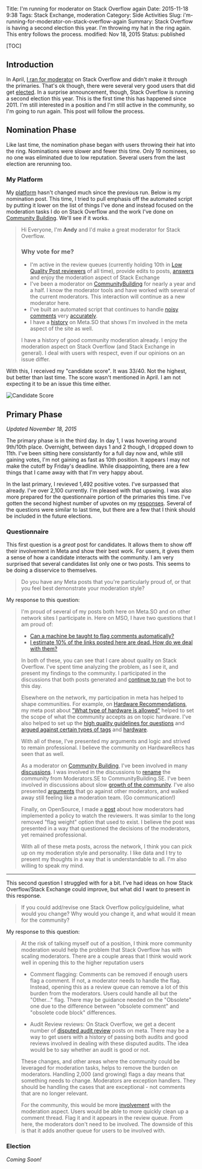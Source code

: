 Title: I'm running for moderator on Stack Overflow again
Date: 2015-11-18 9:38
Tags: Stack Exchange, moderation
Category: Side Activities
Slug: i'm-running-for-moderator-on-stack-overflow-again
Summary: Stack Overflow is having a second election this year. I'm throwing my hat in the ring again. This entry follows the process.
modified: Nov 18, 2015
Status: published

[TOC]

## Introduction

In April, [I ran for moderator][1] on Stack Overflow and didn't make it through the primaries. That's ok though, there were several very good users that did get [elected][2]. In a surprise announcement, though, Stack Overflow is running a second election this year. This is the first time this has happened since 2011. I'm still interested in a position and I'm still active in the community, so I'm going to run again. This post will follow the process.

## Nomination Phase

Like last time, the nomination phase began with users throwing their hat into the ring. Nominations were slower and fewer this time. Only 19 nominees, so no one was eliminated due to low reputation. Several users from the last election are rerunning too. 

### My Platform

My [platform][3] hasn't changed much since the previous run. Below is my nomination post. This time, I tried to pull emphasis off the automated script by putting it lower on the list of things I've done and instead focused on the moderation tasks I do on Stack Overflow and the work I've done on [Community Building][4]. We'll see if it works.

> Hi Everyone, I'm **Andy** and I'd make a great moderator for Stack Overflow.
>
> ### Why vote for me?
>
> - I'm active in the review queues (currently holding 10th in [Low Quality Post reviewers](http://stackoverflow.com/review/low-quality-posts/stats) of all time), provide edits to posts, [answers](http://stackoverflow.com/users/189134/andy?tab=answers) and enjoy the moderation aspect of Stack Exchange
> - I've been a moderator on [CommunityBuilding](http://communitybuilding.stackexchange.com) for nearly a year and a half. I know the moderator tools and have worked with several of the current moderators. This interaction will continue as a new moderator here. 
> - I've built an automated script that continues to handle [noisy comments](http://meta.stackoverflow.com/q/280546/189134) very [accurately](http://i.stack.imgur.com/GK32p.png). 
> - I have a [history](http://meta.stackoverflow.com/users/189134/andy) on Meta.SO that shows I'm involved in the meta aspect of the site as well.
> 
> I have a history of good community moderation already. I enjoy the moderation aspect on Stack Overflow (and Stack Exchange in general). I deal with users with respect, even if our opinions on an issue differ. 

With this, I received my "candidate score". It was 33/40. Not the highest, but better than last time. The score wasn't mentioned in April. I am not expecting it to be an issue this time either.

![Candidate Score][5]

## Primary Phase

*Updated November 18, 2015*

The primary phase is in the third day. In day 1, I was hovering around 9th/10th place. Overnight, between days 1 and 2 though, I dropped down to 11th. I've been sitting here consistantly for a full day now and, while still gaining votes, I'm not gaining as fast as 10th position. It appears I may not make the cutoff by Friday's deadline. While disappointing, there are a few things that I came away with that I'm very happy about.

In the last primary, I revieved 1,492 positive votes. I've surpassed that already. I've over 2,100 currently. I'm pleased with that upswing. I was also more prepared for the questionnaire portion of the primaries this time. I've gotten the second highest number of upvotes on my [responses][6]. Several of the questions were similar to last time, but there are a few that I think should be included in the future elections.

### Questionnaire

This first question is a *great* post for candidates. It allows them to show off their involvement in Meta and show their best work. For users, it gives them a sense of how a candidate interacts with the community. I am very surprised that several candidates list only one or two posts. This seems to be doing a disservice to themselves.

> Do you have any Meta posts that you're particularly proud of, or that you feel best demonstrate your moderation style?

My response to this question:

>I'm proud of several of my posts both here on Meta.SO and on other network sites I participate in. Here on MSO, I have two questions that I am proud of:
>
> - [Can a machine be taught to flag comments automatically?](http://meta.stackoverflow.com/questions/280546/can-a-machine-be-taught-to-flag-comments-automatically)
> - [I estimate 10% of the links posted here are dead. How do we deal with them?](http://meta.stackoverflow.com/questions/300916/i-estimate-10-of-the-links-posted-here-are-dead-how-do-we-deal-with-them)
> 
>In both of these, you can see that I care about quality on Stack Overflow. I've spent time analyzing the problem, as I see it, and present my findings to the community. I participated in the discussions that both posts generated and [continue to run](http://i.stack.imgur.com/XQoP5.png) the bot to this day. 
>
>Elsewhere on the network, my participation in meta has helped to shape communities. For example, on [Hardware Recommendations](http://hardwarerecs.stackexchange.com), my meta post about ["What type of hardware is allowed"](http://meta.hardwarerecs.stackexchange.com/a/81/57) helped to set the scope of what the community accepts as on topic hardware. I've also helped to set up the [high quality guidelines for questions](http://meta.hardwarerecs.stackexchange.com/a/206/57) and [argued against certain types of tags](http://meta.hardwarerecs.stackexchange.com/a/274/57) and [hardware](http://meta.hardwarerecs.stackexchange.com/a/257/57). 
>
>With all of these, I've presented my arguments and logic and strived to remain professional. I believe the community on HardwareRecs has seen that as well.
>
>As a moderator on [Community Building](http://communitybuilding.stackexchange.com), I've been involved in many [discussions](http://meta.communitybuilding.stackexchange.com/users/78/andy?tab=summary). I was involved in the discussions to [rename](http://meta.communitybuilding.stackexchange.com/q/175/78) the community from Moderators.SE to CommunityBuilding.SE. I've been involved in discussions about slow [growth of the community](http://meta.communitybuilding.stackexchange.com/q/151/78). I've also presented [arguments](http://meta.communitybuilding.stackexchange.com/a/1274/78) that go against other moderators, and walked away still feeling like a moderation team. (Go communication!)
>
>Finally, on OpenSource, I made a [post](http://meta.opensource.stackexchange.com/q/642/22) about how moderators had implemented a policy to watch the reviewers. It was similar to the long removed "flag weight" option that used to exist. I believe the post was presented in a way that questioned the decisions of the moderators, yet remained professional. 
>
>With all of these meta posts, across the network, I think you can pick up on my moderation style and personality. I like data and I try to present my thoughts in a way that is understandable to all. I'm also willing to speak my mind.

---

This second question I struggled with for a bit. I've had ideas on how Stack Overflow/Stack Exchange could improve, but what did I want to present in this response. 

> If you could add/revise one Stack Overflow policy/guideline, what would you change? Why would you change it, and what would it mean for the community?

My response to this question: 

> At the risk of talking myself out of a position, I think more community moderation would help the problem that Stack Overflow has with scaling moderators. There are a couple areas that I think would work well in opening this to the higher reputation users
> 
> - Comment flagging: Comments can be removed if enough users flag a comment. If not, a moderator needs to handle the flag. Instead, opening this as a review queue can remove a lot of this burden from the moderators. Users could handle all but the "Other..." flag. There may be guidance needed on the "Obsolete" one due to the difference between "obsolete comment" and "obsolete code block" differences. 
> 
> - Audit Review reviews: On Stack Overflow, we get a decent number of [disputed audit review](http://meta.stackoverflow.com/questions/tagged/disputed-review-audits) posts on meta. There may be a way to get users with a history of passing both audits and good reviews involved in dealing with these disputed audits. The idea would be to say whether an audit is good or not. 
>
> These changes, and other areas where the community could be leveraged for moderation tasks, helps to remove the burden on moderators. Handling 2,000 (and growing) flags a day means that something needs to change. Moderators are exception handlers. They should be handling the cases that are exceptional - not comments that are no longer relevant. 
> 
> For the community, this would be more [involvement](http://meta.stackexchange.com/questions/252844/make-comment-flags-less-stupid) with the moderation aspect. Users would be able to more quickly clean up a comment thread. Flag it and it appears in the review queue. From here, the moderators don't need to be involved. The downside of this is that it adds another queue for users to be involved with. 

### Election

*Coming Soon!*

  [1]: |filename|2015_04_06_i'm-running-to-be-a-moderator-of-stack-overflow.md
  [2]: http://stackoverflow.com/election/6
  [3]: http://stackoverflow.com/election/7#post-33617646
  [4]: http://communitybuilding.stackexchange.com
  [5]: {attach}images/november_2015_candidate_score.png
  [6]: http://meta.stackoverflow.com/a/310357/189134
  
  